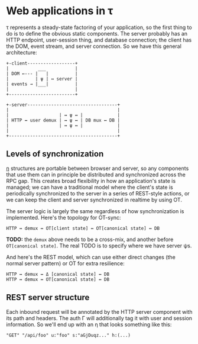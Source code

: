 # Web applications in τ
τ represents a steady-state factoring of your application, so the first thing to do is to define the obvious static components. The server probably has an HTTP endpoint, user-session thing, and database connection; the client has the DOM, event stream, and server connection. So we have this general architecture:

```
+-client------------------+
|           ___           |
| DOM ←--- |   |          |
|          | ψ | ↔ server |
| events → |___|          |
|                         |
+-------------------------+

+-server----------------------------------+
|                                         |
|                   | ↔ ψ ↔ |             |
| HTTP ↔ user demux | ↔ ψ ↔ | DB mux ↔ DB |
|                   | ↔ ψ ↔ |             |
|                                         |
+-----------------------------------------+
```


## Levels of synchronization
[η](eta.md) structures are portable between browser and server, so any components that use them can in principle be distributed and synchronized across the RPC gap. This creates broad flexibility in how an application's state is managed; we can have a traditional model where the client's state is periodically synchronized to the server in a series of REST-style actions, or we can keep the client and server synchronized in realtime by using OT.

The server logic is largely the same regardless of how synchronization is implemented. Here's the topology for OT-sync:

```
HTTP ↔ demux ↔ OT[client state] ↔ OT[canonical state] ↔ DB
```

**TODO:** the `demux` above needs to be a cross-mix, and another before `OT[canonical state]`. The real TODO is to specify where we have server ψs.

And here's the REST model, which can use either direct changes (the normal server pattern) or OT for extra resilience:

```
HTTP ↔ demux ↔ Δ [canonical state] ↔ DB
HTTP ↔ demux ↔ OT[canonical state] ↔ DB
```


## REST server structure
Each inbound request will be annotated by the HTTP server component with its path and headers. The auth Γ will additionally tag it with user and session information. So we'll end up with an η that looks something like this:

```
"GET" "/api/foo" u:"foo" s:"aGjDuqz..." h:(...)
```
